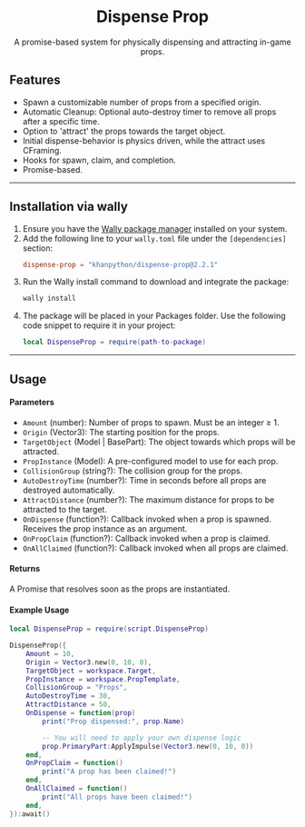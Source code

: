 <div align="center">
	<h1>Dispense Prop</h1>
    <p>A promise-based system for physically dispensing and attracting in-game props.</p>
</div>



## Features

- Spawn a customizable number of props from a specified origin.
- Automatic Cleanup: Optional auto-destroy timer to remove all props after a specific time.
- Option to 'attract' the props towards the target object.
- Initial dispense-behavior is physics driven, while the attract uses CFraming.
- Hooks for spawn, claim, and completion.
- Promise-based.


---

## Installation via wally

1. Ensure you have the [Wally package manager](https://github.com/UpliftGames/wally) installed on your system.
2. Add the following line to your `wally.toml` file under the `[dependencies]` section:
   ```toml
   dispense-prop = "khanpython/dispense-prop@2.2.1"
   ```
3. Run the Wally install command to download and integrate the package:
    ```bash
    wally install
    ```
4. The package will be placed in your Packages folder. Use the following code snippet to require it in your project:
    ```lua
    local DispenseProp = require(path-to-package)
    ```

---

## Usage


#### Parameters
- `Amount` (number): Number of props to spawn. Must be an integer ≥ 1.
- `Origin` (Vector3): The starting position for the props.
- `TargetObject` (Model | BasePart): The object towards which props will be attracted.
- `PropInstance` (Model): A pre-configured model to use for each prop.
- `CollisionGroup` (string?): The collision group for the props.
- `AutoDestroyTime` (number?): Time in seconds before all props are destroyed automatically.
- `AttractDistance` (number?): The maximum distance for props to be attracted to the target.
- `OnDispense` (function?): Callback invoked when a prop is spawned. Receives the prop instance as an argument.
- `OnPropClaim` (function?): Callback invoked when a prop is claimed.
- `OnAllClaimed` (function?): Callback invoked when all props are claimed.

#### Returns
A Promise that resolves soon as the props are instantiated.

#### Example Usage
```lua
local DispenseProp = require(script.DispenseProp)

DispenseProp({
    Amount = 10,
    Origin = Vector3.new(0, 10, 0),
    TargetObject = workspace.Target,
    PropInstance = workspace.PropTemplate,
    CollisionGroup = "Props",
    AutoDestroyTime = 30,
    AttractDistance = 50,
    OnDispense = function(prop)
        print("Prop dispensed:", prop.Name)

        -- You will need to apply your own dispense logic
        prop.PrimaryPart:ApplyImpulse(Vector3.new(0, 10, 0))
    end,
    OnPropClaim = function()
        print("A prop has been claimed!")
    end,
    OnAllClaimed = function()
        print("All props have been claimed!")
    end,
}):await()
